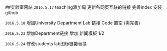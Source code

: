 ##实验室网站 
`2016.5.17` teaching添加周 更新各网页互联的链接 完善index 安装github

`2016.5.18` 增加University Department Lab 链接 Code 置空 (需完善)

`2016.5.23` 增加Department链接 增加 新闻模板 1/2

`2016.5.24` 修改students lab图标链接替换
